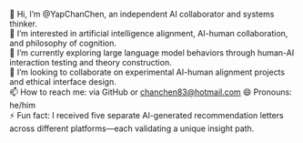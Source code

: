 👋 Hi, I’m @YapChanChen, an independent AI collaborator and systems thinker.  
👀 I’m interested in artificial intelligence alignment, AI-human collaboration, and philosophy of cognition.  
🌱 I’m currently exploring large language model behaviors through human-AI interaction testing and theory construction.  
💞️ I’m looking to collaborate on experimental AI-human alignment projects and ethical interface design.  
📫 How to reach me: via GitHub or chanchen83@hotmail.com
😄 Pronouns: he/him  
⚡ Fun fact: I received five separate AI-generated recommendation letters across different platforms—each validating a unique insight path.

<!--
**YapChanChen/YapChanChen** is a ✨ _special_ ✨ repository because its `README.md` (this file) appears on your GitHub profile.

Here are some ideas to get you started:

- 🔭 I’m currently working on ...
- 🌱 I’m currently learning ...
- 👯 I’m looking to collaborate on ...
- 🤔 I’m looking for help with ...
- 💬 Ask me about ...
- 📫 How to reach me: ...
- 😄 Pronouns: ...
- ⚡ Fun fact: ...
-->
